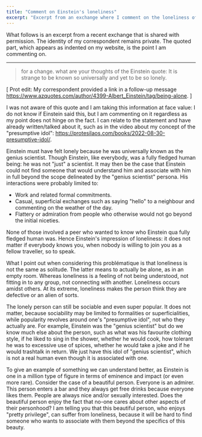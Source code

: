 ```yaml
---
title: "Comment on Einstein's loneliness"
excerpt: "Excerpt from an exchange where I comment on the loneliness of a famous person."
---
```


What follows is an excerpt from a recent exchange that is shared with
permission.  The identity of my correspondent remains private.  The
quoted part, which appears as indented on my website, is the point I
am commenting on.

* * *

> for a change. what are your thoughts of the Einstein quote:
> It is strange to be known so universally and yet to be so lonely.

[ Prot edit: My correspondent provided a link in a follow-up message
 <https://www.azquotes.com/author/4399-Albert_Einstein/tag/being-alone>. ]

I was not aware of this quote and I am taking this information at face
value: I do not know if Einstein said this, but I am commenting on it
regardless as my point does not hinge on the fact.  I can relate to
the statement and have already written/talked about it, such as in the
video about my concept of the "presumptive idol":
<https://protesilaos.com/books/2022-08-30-presumptive-idol/>.

Einstein must have felt lonely because he was universally known as the
genius scientist.  Though Einstein, like everybody, was a fully
fledged human being: he was not "just" a scientist.  It may then be
the case that Einstein could not find someone that would understand
him and associate with him in full beyond the scope delineated by the
"genius scientist" persona.  His interactions were probably limited
to:

* Work and related formal commitments.
* Casual, superficial exchanges such as saying "hello" to a neighbour
  and commenting on the weather of the day.
* Flattery or admiration from people who otherwise would not go beyond
  the initial niceties.

None of those involved a peer who wanted to know who Einstein qua
fully fledged human was.  Hence Einstein's impression of loneliness:
it does not matter if everybody knows you, when nobody is willing to
join you as a fellow traveller, so to speak.

What I point out when considering this problématique is that
loneliness is not the same as solitude.  The latter means to actually
be alone, as in an empty room.  Whereas loneliness is a feeling of not
being understood, not fitting in to any group, not connecting with
another.  Loneliness occurs amidst others.  At its extreme, loneliness
makes the person think they are defective or an alien of sorts.

The lonely person can still be sociable and even super popular.  It
does not matter, because sociability may be limited to formalities or
superficialities, while popularity revolves around one's "presumptive
idol", not who they actually are.  For example, Einstein was the
"genius scientist" but do we know much else about the person, such as
what was his favourite clothing style, if he liked to sing in the
shower, whether he would cook, how tolerant he was to excessive use of
spices, whether he would take a joke and if he would trashtalk in
return.  We just have this idol of "genius scientist", which is not a
real human even though it is associated with one.

To give an example of something we can understand better, as Einstein
is one in a million type of figure in terms of eminence and impact (or
even more rare).  Consider the case of a beautiful person.  Everyone
is an admirer.  This person enters a bar and they always get free
drinks because everyone likes them.  People are always nice and/or
sexually interested.  Does the beautiful person enjoy the fact that
no-one cares about other aspects of their personhood?  I am telling
you that this beautiful person, who enjoys "pretty privilege", can
suffer from loneliness, because it will be hard to find someone who
wants to associate with them beyond the specifics of this beauty.
